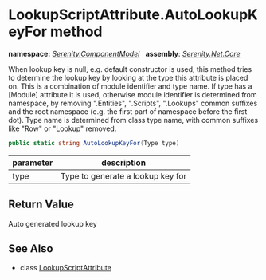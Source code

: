 # LookupScriptAttribute.AutoLookupKeyFor method
**namespace:** *[Serenity.ComponentModel](../../README.md#serenity.componentmodel-namespace)*   **assembly**: *[Serenity.Net.Core](../../README.md)*

When lookup key is null, e.g. default constructor is used, this method tries to determine the lookup key by looking at the type this attribute is placed on. This is a combination of module identifier and type name. If type has a [Module] attribute it is used, otherwise module identifier is determined from namespace, by removing ".Entities", ".Scripts", ".Lookups" common suffixes and the root namespace (e.g. the first part of namespace before the first dot). Type name is determined from class type name, with common suffixes like "Row" or "Lookup" removed.

```csharp
public static string AutoLookupKeyFor(Type type)
```

| parameter | description |
| --- | --- |
| type | Type to generate a lookup key for |

## Return Value

Auto generated lookup key

## See Also

* class [LookupScriptAttribute](../LookupScriptAttribute.md)